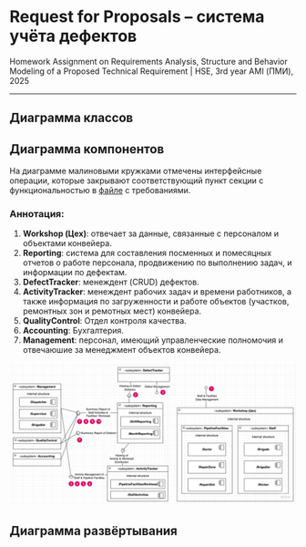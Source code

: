 # Request for Proposals – система учёта дефектов

Homework Assignment on Requirements Analysis, Structure and Behavior Modeling of a Proposed Technical Requirement | HSE, 3rd year AMI (ПМИ), 2025

---

## Диаграмма классов


## Диаграмма компонентов

На диаграмме малиновыми кружками отмечены интерфейсные операции, которые закрывают соответствующий пункт секции с функциональностью в [файле](https://docs.google.com/document/d/1DsJBN70L_oUfK_k0qYacx3Z8KvUbKBktjegNype_mos/edit?tab=t.0#heading=h.5nsxhvy7qqg4) с требованиями.

### Аннотация:

1. **Workshop (Цех)**: отвечает за данные, связанные с персоналом и объектами конвейера.
1. **Reporting**: система для составления посменных и помесяцных отчетов о работе персонала, продвижению по выполнению задач, и информации по дефектам.
1. **DefectTracker**: менеждент (CRUD) дефектов.
1. **ActivityTracker**: менеждент рабочих задач и времени работников, а также информация по загруженности и работе объектов (участков, ремонтных зон и ремотных мест) конвейера.
1. **QualityControl**: Отдел контроля качества.
1. **Accounting**: Бухгалтерия.
1. **Management**: персонал, имеющий управленческие полномочия и отвечаюшие за менеджмент объектов конвейера.

![components-diagram](./assets/components-diagram.png)


## Диаграмма развёртывания